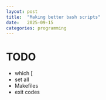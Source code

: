 ```yaml
---
layout: post
title:  "Making better bash scripts"
date:   2025-09-15
categories: programming
---
```


# TODO

- which [
- set all
- Makefiles
- exit codes


